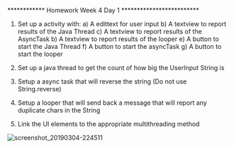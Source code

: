 ************ Homework Week 4 Day 1 *************************
1. Set up a activity with:
a) A edittext for user input
b) A textview to report results of the Java Thread
c) A textview to report results of the AsyncTask
b) A textview to report results of the looper
e) A button to start the Java Thread
f) A button to start the asyncTask
g) A button to start the looper 

2. Set up a java thread to get the count of how big the UserInput String is
3. Setup a async task that will reverse the string (Do not use String.reverse)
4. Setup a looper that will send back a message that will report any duplicate chars in the String
5. Link the UI elements to the appropriate multithreading method

![screenshot_20190304-224511](https://user-images.githubusercontent.com/32153064/53779943-2cf6c400-3ed0-11e9-9078-63fd36887d18.png)
